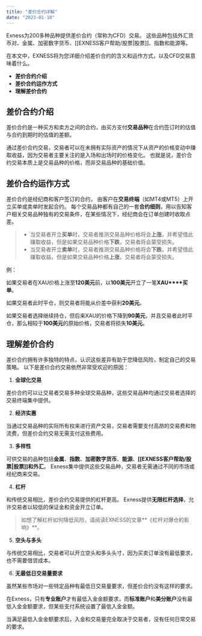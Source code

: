 ```yaml
---
title: "差价合约详解"
date: "2023-01-10"
---
```


Exness为200多种品种提供差价合约（常称为CFD）交易。 这些品种包括外汇货币对、金属、加密数字货币、[[EXNESS客户帮助/股票|股票]]、指数和能源等。

在本文中，EXNESS将为您详细介绍差价合约的含义和运作方式，以及CFD交易意味着什么。

- **差价合约介绍**
- **差价合约运作方式**
- **理解差价合约**

## 差价合约介绍

差价合约是一种买方和卖方之间的合约，由买方支付**交易品种**在合约签订时的估值与合约到期时的估值的差额。

通过差价合约交易，交易者可以在未拥有实际资产的情况下从资产的价格变动中赚取收益，因为交易者主要关注的是入场和出场时的价格变化。 也就是说，差价合约交易本质上是交易品种的价格，而非交易品种的基础价值。

## 差价合约运作方式

差价合约是经纪商和客户签订的合约， 由客户在**交易终端**（如MT4或MT5）上开立买单或卖单时发起合约。 每个交易品种都有自己的一套**合约细则**，用以告知客户相关交易品种独有的交易条件，在某些情况下，经纪商会在订单创建时收取点差。

> - 当交易者开立**买单**时，交易者推测交易品种价格将会**上涨**，并希望借此赚取收益，但是如果交易品种价格**下跌**，交易者将会蒙受损失。
> - 当交易者开立**卖单**时，交易者推测交易品种价格将会**下跌**，并希望借此赚取收益，但是如果交易品种价格**上涨**，交易者将会蒙受损失。

例：

如果交易者在XAU价格上涨至**120美元**前，以**100美元**开立了一笔**XAU****买单**。

如果交易者此时平仓，则交易者将能从价差中获利**20美元**。

如果交易者选择继续持仓，但后来XAU的价格下降到**90美元**，并且交易者此时平仓，那么相较于**100美元**的原始价格，交易者将损失**10美元**。

## 理解差价合约

差价合约拥有许多独特的特点，认识这些差异有助于您降低风险，制定自己的交易策略。 以下是差价合约交易依然非常受欢迎的原因：

1. **全球化交易**

差价合约可以让交易者交易多种全球交易品种，这些交易品种均通过交易者选择的交易终端集中提供。

2. **经济实惠**

当通过交易品种的实际所有权来进行资产交易，交易者需要支付高昂的交易费和物流费，但差价合约交易无需支付这些费用。

3. **多样性**

可供交易的品种包括**金属**、**指数**、**加密数字货币**、**能源**、**[[EXNESS客户帮助/股票|股票]]**和**外汇**。 Exness集中提供这些交易品种，交易者无需通过不同的市场或经纪商来交易。

4. **杠杆**

和传统交易相比，差价合约交易提供的杠杆更高。 Exness提供**无限杠杆选择**，允许交易者以较低的保证金和资金开立订单。

> 如想了解杠杆如何降低风险，请阅读EXNESS的文章**《杠杆对爆仓的影响》**。

5. **空头与多头**

与传统交易相比，交易者可以开立空头和多头头寸，因为买卖订单没有最低要求，也不需要借贷成本。

6. **无最低日交易量要求**

虽然某些市场对一些特定品种有最低日交易量要求，但差价合约没有这样的要求。

在Exness，只有**专业账户**才有最低入金金额要求，而**标准账户**和**美分账户**没有最低入金金额要求，但某些支付系统设置了最低入金金额。

当满足最低入金金额要求后，入金和交易量完全取决于交易者，没有任何日常交易的要求。
